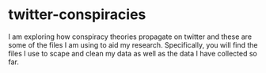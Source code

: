 # twitter-conspiracies
I am exploring how conspiracy theories propagate on twitter and these are some of the files I am using to aid my research. Specifically, you will find the files I use to scape and clean my data as well as the data I have collected so far.
